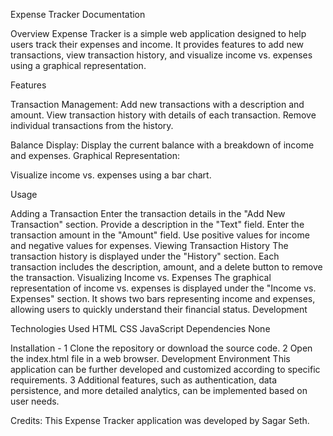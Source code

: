 Expense Tracker Documentation

Overview Expense Tracker is a simple web application designed to help users track their expenses and income. It provides features to add new transactions, view transaction history, and visualize income vs. expenses using a graphical representation.

Features

Transaction Management:
Add new transactions with a description and amount. View transaction history with details of each transaction. Remove individual transactions from the history.

Balance Display:
Display the current balance with a breakdown of income and expenses. Graphical Representation:

Visualize income vs. expenses using a bar chart.

Usage

Adding a Transaction
Enter the transaction details in the "Add New Transaction" section.
Provide a description in the "Text" field.
Enter the transaction amount in the "Amount" field. Use positive values for income and negative values for expenses.
Viewing Transaction History
The transaction history is displayed under the "History" section. Each transaction includes the description, amount, and a delete button to remove the transaction.
Visualizing Income vs. Expenses
The graphical representation of income vs. expenses is displayed under the "Income vs. Expenses" section. It shows two bars representing income and expenses, allowing users to quickly understand their
financial status.
Development

Technologies Used HTML CSS JavaScript 
Dependencies None 

Installation -
    1 Clone the repository or download the source code.
    2 Open the index.html file in a web browser. Development Environment This application can be further developed and customized according to specific requirements. 
    3 Additional features, such as authentication, data persistence, and more detailed analytics, can be implemented based on user needs.


Credits: This Expense Tracker application was developed by Sagar Seth.